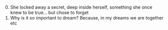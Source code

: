 0. She locked away a secret, deep inside herself, something she once knew to be true... but chose to forget
1. Why is it so important to dream? Because, in my dreams we are together
etc